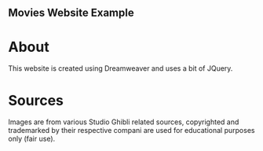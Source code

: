 ## Movies Website Example

# About

This website is created using Dreamweaver and uses a bit of JQuery.

# Sources

Images are from various Studio Ghibli related sources, copyrighted and trademarked by their respective compani are used for educational purposes only (fair use).
